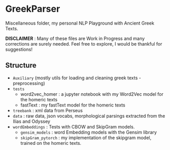 # GreekParser

Miscellaneous folder, my personal NLP Playground with Ancient Greek Texts.

**DISCLAIMER** : Many of these files are Work in Progress and many corrections are surely needed. Feel free to explore, I would
be thankful for suggestions!

## Structure

+ `Auxiliary` (mostly utils for loading and cleaning greek texts - preprocessing)
+ `tests`
    + word2vec_homer : a jupyter notebook with my Word2Vec model for the homeric texts
    + fastText : my fastText model for the homeric texts
+ `treebank` : xml data from Perseus
+ `data` : raw data, json vocabs, morphological parsings extracted from the Ilias and Odyssey
+ `wordEmbeddings` : Tests with CBOW and SkipGram models. 
    + `gensim_models` : word Embedding models with the Gensim library
    + `skipGram_pytorch` : my implementation of the skipgram model, trained on the homeric texts. 